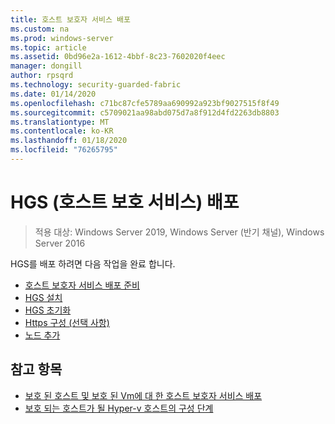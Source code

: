 ```yaml
---
title: 호스트 보호자 서비스 배포
ms.custom: na
ms.prod: windows-server
ms.topic: article
ms.assetid: 0bd96e2a-1612-4bbf-8c23-7602020f4eec
manager: dongill
author: rpsqrd
ms.technology: security-guarded-fabric
ms.date: 01/14/2020
ms.openlocfilehash: c71bc87cfe5789aa690992a923bf9027515f8f49
ms.sourcegitcommit: c5709021aa98abd075d7a8f912d4fd2263db8803
ms.translationtype: MT
ms.contentlocale: ko-KR
ms.lasthandoff: 01/18/2020
ms.locfileid: "76265795"
---
```

# <a name="deploy-the-host-guardian-service-hgs"></a>HGS (호스트 보호 서비스) 배포

>적용 대상: Windows Server 2019, Windows Server (반기 채널), Windows Server 2016


HGS를 배포 하려면 다음 작업을 완료 합니다.

- [호스트 보호자 서비스 배포 준비](guarded-fabric-prepare-for-hgs.md)
- [HGS 설치](guarded-fabric-choose-where-to-install-hgs.md)
- [HGS 초기화](guarded-fabric-initialize-hgs.md)
- [Https 구성 (선택 사항)](guarded-fabric-configure-hgs-https.md)
- [노드 추가](guarded-fabric-configure-additional-hgs-nodes.md)

## <a name="see-also"></a>참고 항목

- [보호 된 호스트 및 보호 된 Vm에 대 한 호스트 보호자 서비스 배포](guarded-fabric-deploying-hgs-overview.md)
- [보호 되는 호스트가 될 Hyper-v 호스트의 구성 단계](guarded-fabric-configure-hgs-with-authorized-hyper-v-hosts.md)
